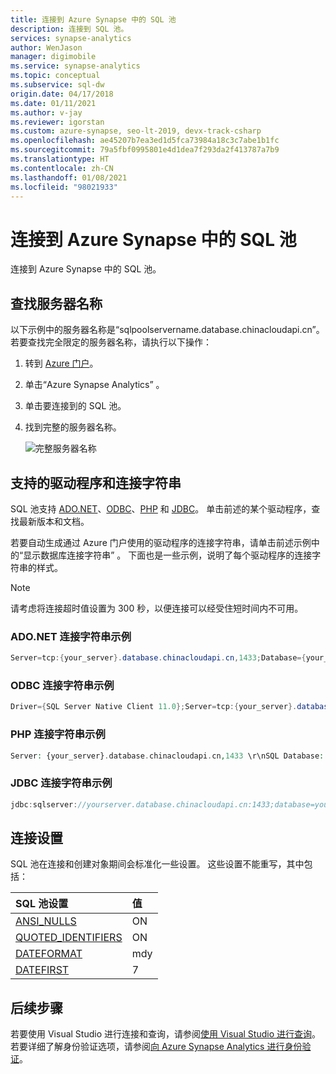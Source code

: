 ```yaml
---
title: 连接到 Azure Synapse 中的 SQL 池
description: 连接到 SQL 池。
services: synapse-analytics
author: WenJason
manager: digimobile
ms.service: synapse-analytics
ms.topic: conceptual
ms.subservice: sql-dw
origin.date: 04/17/2018
ms.date: 01/11/2021
ms.author: v-jay
ms.reviewer: igorstan
ms.custom: azure-synapse, seo-lt-2019, devx-track-csharp
ms.openlocfilehash: ae45207b7ea3ed1d5fca73984a18c3c7abe1b1fc
ms.sourcegitcommit: 79a5fbf0995801e4d1dea7f293da2f413787a7b9
ms.translationtype: HT
ms.contentlocale: zh-CN
ms.lasthandoff: 01/08/2021
ms.locfileid: "98021933"
---
```

# <a name="connect-to-a-sql-pool-in-azure-synapse"></a>连接到 Azure Synapse 中的 SQL 池 

连接到 Azure Synapse 中的 SQL 池。

## <a name="find-your-server-name"></a>查找服务器名称

以下示例中的服务器名称是“sqlpoolservername.database.chinacloudapi.cn”。 若要查找完全限定的服务器名称，请执行以下操作：

1. 转到 [Azure 门户](https://portal.azure.cn)。
2. 单击“Azure Synapse Analytics”  。
3. 单击要连接到的 SQL 池。
4. 找到完整的服务器名称。

   ![完整服务器名称](media/sql-data-warehouse-connect-overview/server-connect.PNG)

## <a name="supported-drivers-and-connection-strings"></a>支持的驱动程序和连接字符串

SQL 池支持 [ADO.NET](https://docs.microsoft.com/dotnet/framework/data/adonet?toc=/synapse-analytics/sql-data-warehouse/toc.json&bc=/synapse-analytics/sql-data-warehouse/breadcrumb/toc.json)、[ODBC](https://docs.microsoft.com/sql/connect/odbc/windows/microsoft-odbc-driver-for-sql-server-on-windows?toc=/synapse-analytics/sql-data-warehouse/toc.json&bc=/synapse-analytics/sql-data-warehouse/breadcrumb/toc.json&view=azure-sqldw-latest)、[PHP](https://docs.microsoft.com/sql/connect/php/overview-of-the-php-sql-driver?toc=/synapse-analytics/sql-data-warehouse/toc.json&bc=/synapse-analytics/sql-data-warehouse/breadcrumb/toc.json&view=azure-sqldw-latest) 和 [JDBC](https://docs.microsoft.com/sql/connect/jdbc/microsoft-jdbc-driver-for-sql-server?toc=/synapse-analytics/sql-data-warehouse/toc.json&bc=/synapse-analytics/sql-data-warehouse/breadcrumb/toc.json&view=azure-sqldw-latest)。 单击前述的某个驱动程序，查找最新版本和文档。

若要自动生成通过 Azure 门户使用的驱动程序的连接字符串，请单击前述示例中的“显示数据库连接字符串”  。 下面也是一些示例，说明了每个驱动程序的连接字符串的样式。

> [!NOTE]
> 请考虑将连接超时值设置为 300 秒，以便连接可以经受住短时间内不可用。

### <a name="adonet-connection-string-example"></a>ADO.NET 连接字符串示例

```csharp
Server=tcp:{your_server}.database.chinacloudapi.cn,1433;Database={your_database};User ID={your_user_name};Password={your_password_here};Encrypt=True;TrustServerCertificate=False;Connection Timeout=30;
```

### <a name="odbc-connection-string-example"></a>ODBC 连接字符串示例

```csharp
Driver={SQL Server Native Client 11.0};Server=tcp:{your_server}.database.chinacloudapi.cn,1433;Database={your_database};Uid={your_user_name};Pwd={your_password_here};Encrypt=yes;TrustServerCertificate=no;Connection Timeout=30;
```

### <a name="php-connection-string-example"></a>PHP 连接字符串示例

```PHP
Server: {your_server}.database.chinacloudapi.cn,1433 \r\nSQL Database: {your_database}\r\nUser Name: {your_user_name}\r\n\r\nPHP Data Objects(PDO) Sample Code:\r\n\r\ntry {\r\n   $conn = new PDO ( \"sqlsrv:server = tcp:{your_server}.database.chinacloudapi.cn,1433; Database = {your_database}\", \"{your_user_name}\", \"{your_password_here}\");\r\n    $conn->setAttribute( PDO::ATTR_ERRMODE, PDO::ERRMODE_EXCEPTION );\r\n}\r\ncatch ( PDOException $e ) {\r\n   print( \"Error connecting to SQL Server.\" );\r\n   die(print_r($e));\r\n}\r\n\rSQL Server Extension Sample Code:\r\n\r\n$connectionInfo = array(\"UID\" => \"{your_user_name}\", \"pwd\" => \"{your_password_here}\", \"Database\" => \"{your_database}\", \"LoginTimeout\" => 30, \"Encrypt\" => 1, \"TrustServerCertificate\" => 0);\r\n$serverName = \"tcp:{your_server}.database.chinacloudapi.cn,1433\";\r\n$conn = sqlsrv_connect($serverName, $connectionInfo);
```

### <a name="jdbc-connection-string-example"></a>JDBC 连接字符串示例

```Java
jdbc:sqlserver://yourserver.database.chinacloudapi.cn:1433;database=yourdatabase;user={your_user_name};password={your_password_here};encrypt=true;trustServerCertificate=false;hostNameInCertificate=*.database.chinacloudapi.cn;loginTimeout=30;
```

## <a name="connection-settings"></a>连接设置

SQL 池在连接和创建对象期间会标准化一些设置。 这些设置不能重写，其中包括：

| SQL 池设置 | 值 |
|:--- |:--- |
| [ANSI_NULLS](https://docs.microsoft.com/sql/t-sql/statements/set-ansi-nulls-transact-sql?toc=/synapse-analytics/sql-data-warehouse/toc.json&bc=/synapse-analytics/sql-data-warehouse/breadcrumb/toc.json&view=azure-sqldw-latest) |ON |
| [QUOTED_IDENTIFIERS](https://docs.microsoft.com/sql/t-sql/statements/set-quoted-identifier-transact-sql?toc=/synapse-analytics/sql-data-warehouse/toc.json&bc=/synapse-analytics/sql-data-warehouse/breadcrumb/toc.json&view=azure-sqldw-latest) |ON |
| [DATEFORMAT](https://docs.microsoft.com/sql/t-sql/statements/set-dateformat-transact-sql?toc=/synapse-analytics/sql-data-warehouse/toc.json&bc=/synapse-analytics/sql-data-warehouse/breadcrumb/toc.json&view=azure-sqldw-latest) |mdy |
| [DATEFIRST](https://docs.microsoft.com/sql/t-sql/statements/set-datefirst-transact-sql?toc=/synapse-analytics/sql-data-warehouse/toc.json&bc=/synapse-analytics/sql-data-warehouse/breadcrumb/toc.json&view=azure-sqldw-latest) |7 |

## <a name="next-steps"></a>后续步骤

若要使用 Visual Studio 进行连接和查询，请参阅[使用 Visual Studio 进行查询](sql-data-warehouse-query-visual-studio.md)。 若要详细了解身份验证选项，请参阅[向 Azure Synapse Analytics 进行身份验证](sql-data-warehouse-authentication.md)。
